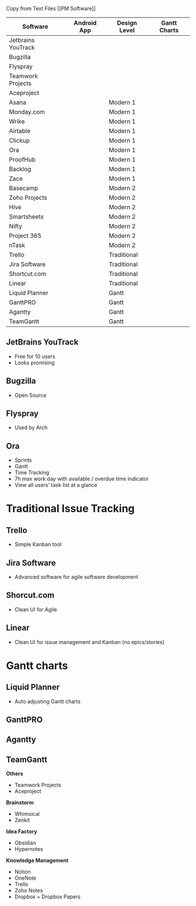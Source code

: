 Copy from Text Files
[[PM Software]]

| Software           | Android App | Design Level | Gantt Charts |
| ------------------ | ----------- | ------------ | ------------ |
| Jetbrains YouTrack |             |              |              |
| Bugzilla           |             |              |              |
| Flyspray           |             |              |              |
| Teamwork Projects  |             |              |              |
| Aceproject         |             |              |              |
| Asana              |             | Modern 1     |              |
| Monday.com         |             | Modern 1     |              |
| Wrike              |             | Modern 1     |              |
| Airtable           |             | Modern 1     |              |
| Clickup            |             | Modern 1     |              |
| Ora                |             | Modern 1     |              |
| ProofHub           |             | Modern 1     |              |
| Backlog            |             | Modern 1     |              |
| Zace               |             | Modern 1     |              |
| Basecamp           |             | Modern 2     |              |
| Zoho Projects      |             | Modern 2     |              |
| Hive               |             | Modern 2     |              |
| Smartsheets        |             | Modern 2     |              |
| Nifty              |             | Modern 2     |              |
| Project 365        |             | Modern 2     |              |
| nTask              |             | Modern 2     |              |
| Trello             |             | Traditional  |              |
| Jira Software      |             | Traditional  |              |
| Shortcut.com       |             | Traditional  |              |
| Linear             |             | Traditional  |              |
| Liquid Planner     |             | Gantt        |              |
| GanttPRO           |             | Gantt        |              |
| Agantty            |             | Gantt        |              |
| TeamGantt          |             | Gantt        |              |

## JetBrains YouTrack
- Free for 10 users
- Looks promising
## Bugzilla
- Open Source
## Flyspray
- Used by Arch
## Ora
- Sprints
- Gantt
- Time Tracking
- 7h max work day with available / overdue time indicator
- View all users' task list at a glance
# Traditional Issue Tracking
## Trello
- Simple Kanban tool
## Jira Software
- Advanced software for agile software development
## Shorcut.com
- Clean UI for Agile
## Linear
- Clean UI for issue management and Kanban (no epics/stories)
# Gantt charts
## Liquid Planner
- Auto adjusting Gantt charts
## GanttPRO
## Agantty
## TeamGantt

**Others**
- Teamwork Projects
- Aceproject

**Brainstorm**
- Whimsical
- Zenkit

**Idea Factory**
- Obsidian
- Hypernotes

**Knowledge Management**
- Notion
- OneNote
- Trello
- Zoho Notes
- Dropbox + Dropbox Papers